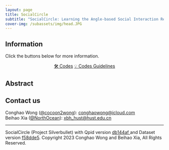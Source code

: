 ```yaml
---
layout: page
title: SocialCircle
subtitle: "SocialCircle: Learning the Angle-based Social Interaction Representation for Pedestrian Trajectory Prediction"
cover-img: /subassets/img/head.JPG
---
```

<!--
 * @Author: Conghao Wong
 * @Date: 2023-03-21 17:52:21
 * @LastEditors: Conghao Wong
 * @LastEditTime: 2023-08-21 16:00:13
 * @Description: file content
 * @Github: https://cocoon2wong.github.io
 * Copyright 2023 Conghao Wong, All Rights Reserved.
-->

## Information

Click the buttons below for more information.

<div style="text-align: center;">
    <!-- <a class="btn btn-colorful btn-lg" href="https://arxiv.org/abs/2304.05106">📖 Paper</a> -->
    <!-- <a class="btn btn-colorful btn-lg" href="./supplementalMaterials">📝 Supplemental Materials</a>
    <br><br> -->
    <a class="btn btn-colorful btn-lg" href="https://github.com/cocoon2wong/SocialCircle">🛠️ Codes</a>
    <a class="btn btn-colorful btn-lg" href="./guidelines">💡 Codes Guidelines</a>
</div>

## Abstract

## Contact us

Conghao Wong ([@cocoon2wong](https://github.com/cocoon2wong)): conghaowong@icloud.com  
Beihao Xia ([@NorthOcean](https://github.com/NorthOcean)): xbh_hust@hust.edu.cn

---
SocialCircle (Project Silverbullet) with Qpid version [db144af
](https://github.com/cocoon2wong/Project-Qpid/tree/db144af30fda8b76e946756368ececd7039c62fc) and Dataset version [f58dde5](https://github.com/cocoon2wong/Project-Luna/tree/f58dde59e51eb43068b3d6f03169dea46208a4de).
Copyright 2023 Conghao Wong and Beihao Xia, All Rights Reserved.
